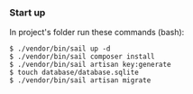 ### Start up

In project's folder run these commands (bash):

```
$ ./vendor/bin/sail up -d
$ ./vendor/bin/sail composer install
$ ./vendor/bin/sail artisan key:generate
$ touch database/database.sqlite
$ ./vendor/bin/sail artisan migrate
```
